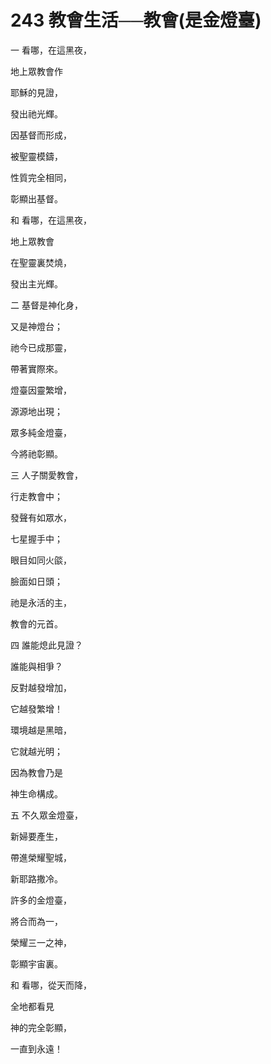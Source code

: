 # 243 教會生活──教會(是金燈臺)

一 看哪，在這黑夜，

地上眾教會作

耶穌的見證，

發出祂光輝。

因基督而形成，

被聖靈模鑄，

性質完全相同，

彰顯出基督。

和 看哪，在這黑夜，

地上眾教會

在聖靈裏焚燒，

發出主光輝。

二 基督是神化身，

又是神燈台；

祂今已成那靈，

帶著實際來。

燈臺因靈繁增，

源源地出現；

眾多純金燈臺，

今將祂彰顯。

三 人子關愛教會，

行走教會中；

發聲有如眾水，

七星握手中；

眼目如同火燄，

臉面如日頭；

祂是永活的主，

教會的元首。

四 誰能熄此見證？

誰能與相爭？

反對越發增加，

它越發繁增！

環境越是黑暗，

它就越光明；

因為教會乃是

神生命構成。

五 不久眾金燈臺，

新婦要產生，

帶進榮耀聖城，

新耶路撒冷。

許多的金燈臺，

將合而為一，

榮耀三一之神，

彰顯宇宙裏。

和 看哪，從天而降，

全地都看見

神的完全彰顯，

一直到永遠！

